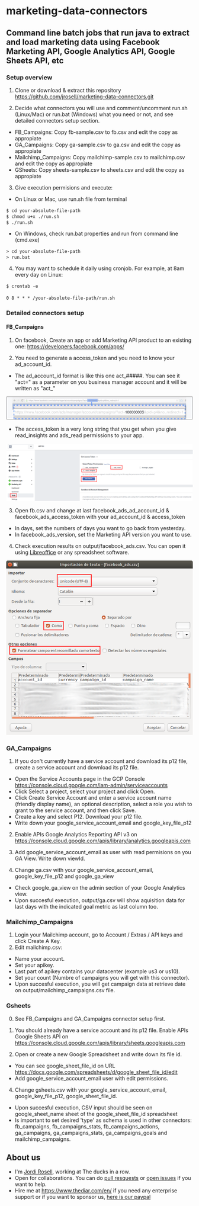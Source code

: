 # marketing-data-connectors
## Command line batch jobs that run java to extract and load marketing data using Facebook Marketing API, Google Analytics API, Google Sheets API, etc

### Setup overview

1. Clone or download & extract this repository
https://github.com/jrosell/marketing-data-connectors.git

2. Decide what connectors you will use and comment/uncomment run.sh (Linux/Mac) or run.bat (Windows) what you need or not, and see detailed connectors setup section.

- FB_Campaigns: Copy fb-sample.csv to fb.csv and edit the copy as appropiate
- GA_Campaigns: Copy ga-sample.csv to ga.csv and edit the copy as appropiate
- Mailchimp_Campaigns: Copy mailchimp-sample.csv to mailchimp.csv and edit the copy as appropiate
- GSheets: Copy sheets-sample.csv to sheets.csv and edit the copy as appropiate

3. Give execution permisions and execute:
- On Linux or Mac, use run.sh file from terminal
```
$ cd your-absolute-file-path
$ chmod u+x ./run.sh
$ ./run.sh
```
- On Windows, check run.bat properties and run from command line (cmd.exe)
```
> cd your-absolute-file-path
> run.bat
```

4. You may want to schedule it daily using cronjob. For example, at 8am every day on Linux:
```
$ crontab -e

0 8 * * * /your-absolute-file-path/run.sh
```

### Detailed connectors setup

#### FB_Campaigns

1. On facebook, Create an app or add Marketing API product to an existing one: https://developers.facebook.com/apps/

2. You need to generate a access_token and you need to know your ad_account_id. 

- The ad_account_id format is like this one act_#####. You can see it "act=" as a parameter on you business manager account and it will be written as "act_"

![ad_account_id](assets/ad_account_id.png)

- The access_token is a very long string that you get when you give read_insights and ads_read permissions to your app.

![access_token](assets/access_token_fb.png)

3. Open fb.csv and change at last facebook_ads_ad_account_id & facebook_ads_access_token with your ad_account_id & access_token
- In days, set the numbers of days you want to go back from yesterday.
- In facebook_ads_version, set the Marketing API version you want to use.

4. Check execution results on output/facebook_ads.csv. You can open it using [Libreoffice](https://www.libreoffice.org/) or any spreadsheet software.

![libreoffice_csv](assets/libreoffice_csv.png)

 
### GA_Campaigns

1. If you don't currently have a service account and download its p12 file, create a service account and download its p12 file.
- Open the Service Accounts page in the GCP Console https://console.cloud.google.com/iam-admin/serviceaccounts
- Click Select a project, select your project and click Open.
- Click Create Service Account and enter a service account name (friendly display name), an optional description, select a role you wish to grant to the service account, and then click Save.
- Create a key and select P12. Download your p12 file.
- Write down your google_service_account_email and google_key_file_p12

2. Enable APIs Google Analytics Reporting API v3 on https://console.cloud.google.com/apis/library/analytics.googleapis.com

3. Add google_service_account_email as user with read permisions on you GA View. Write down viewId.

4. Change ga.csv with your google_service_account_email, google_key_file_p12 and google_ga_view
- Check google_ga_view on the admin section of your Google Analytics view.
- Upon succesful execution, output/ga.csv will show aquisition data for last days with the indicated goal metric as last column too.

### Mailchimp_Campaigns

1. Login your Mailchimp account, go to Account / Extras / API keys and click Create A Key.
2. Edit mailchimp.csv:
- Name your account.
- Set your apikey.
- Last part of apikey contains your datacenter (example us3 or us10).
- Set your count (Numbre of campaigns you will get with this connector).
- Upon succesful execution, you will get campaign data at retrieve date on output/mailchimp_campaigns.csv file.

### Gsheets

0. See FB_Campaigns and GA_Campaigns connector setup first.

1. You should already have a service account and its p12 file. Enable APIs Google Sheets API on https://console.cloud.google.com/apis/library/sheets.googleapis.com

3. Open or create a new Google Spreadsheet and write down its file id.
- You can see google_sheet_file_id on URL https://docs.google.com/spreadsheets/d/google_sheet_file_id/edit
- Add google_service_account_email user with edit permissions.

4. Change gsheets.csv with your google_service_account_email, google_key_file_p12, google_sheet_file_id.
- Upon succesful execution, CSV input should be seen on google_sheet_name sheet of the google_sheet_file_id spreadsheet 
- Is important to set desired 'type' as schema is used in other connectors: fb_campaigns, fb_campaigns_stats, fb_campaigns_actions, ga_campaigns, ga_campaigns_stats, ga_campaigns_goals and mailchimp_campaigns.


## About us
- I'm [Jordi Rosell](https://twitter.com/jrosell), working at The ducks in a row. 
- Open for collaborations. You can do [pull resquests](https://github.com/jrosell/marketing-data-connectors/pulls) or [open issues](https://github.com/jrosell/marketing-data-connectors/issues) if you want to help.
- Hire me at https://www.thediar.com/en/ if you need any enterprise support or if you want to sponsor us, [here is our paypal](https://www.paypal.me/thediar)